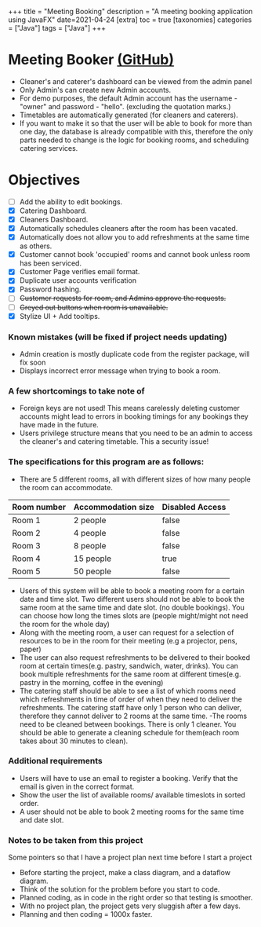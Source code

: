 +++
title = "Meeting Booking"
description = "A meeting booking application using JavaFX"
date=2021-04-24
[extra]
toc = true
[taxonomies]
categories = ["Java"] 
tags = ["Java"]
+++

# Meeting Booker [(GitHub)](https://github.com/hegde-atri/meetingBooking)

- Cleaner's and caterer's dashboard can be viewed from the admin panel
- Only Admin's can create new Admin accounts.
- For demo purposes, the default Admin account has the username -  "owner" and password - "hello". (excluding the quotation marks.)
- Timetables are automatically generated (for cleaners and caterers).
- If you want to make it so that the user will be able to book for more than one day, the database is already compatible with this, therefore the only parts needed to change is the logic for booking rooms, and scheduling catering services.

# Objectives

- [ ] Add the ability to edit bookings.
- [X] Catering Dashboard.
- [X] Cleaners Dashboard.
- [X] Automatically schedules cleaners after the room has been vacated. 
- [X] Automatically does not allow you to add refreshments at the same time as others.  
- [X] Customer cannot book 'occupied' rooms and cannot book unless room has been serviced.
- [X] Customer Page verifies email format.
- [x] Duplicate user accounts verification
- [X] Password hashing.  
- [ ] ~~Customer requests for room, and Admins approve the requests.~~  
- [ ] ~~Greyed out buttons when room is unavailable.~~  
- [X] Stylize UI + Add tooltips.

### Known mistakes (will be fixed if project needs updating)

- Admin creation is mostly duplicate code from the register package, will fix soon
- Displays incorrect error message when trying to book a room.

### A few shortcomings to take note of

- Foreign keys are not used! This means carelessly deleting customer accounts might lead to errors in booking timings for any bookings they have made in the future.
- Users privilege structure means that you need to be an admin to access the cleaner's and catering timetable. This a security issue!

### The specifications for this program are as follows:

- There are 5 different rooms, all with different sizes of how many people the room can accommodate.

Room number | Accommodation size | Disabled Access
------------|---------------------|-----------------
Room 1 | 2 people | false
Room 2 | 4 people | false
Room 3 | 8 people | false
Room 4 | 15 people | true
Room 5 | 50 people | false

- Users of this system will be able to book a meeting room for a certain date and time slot.
  Two different users should not be able to book the same room at the same time and date slot.
  (no double bookings). You can choose how long the times slots are (people might/might not need the room for the whole day)
- Along with the meeting room, a user can request for a selection of resources to be in the room for their meeting (e.g a projector, pens, paper)
- The user can also request refreshments to be delivered to their booked room at certain times(e.g. pastry, sandwich, water, drinks).
  You can book multiple refreshments for the same room at different times(e.g. pastry in the morning, coffee in the evening)
- The catering staff should be able to see a list of which rooms need which refreshments in time of order of when they need to deliver
  the refreshments. The catering staff have only 1 person who can deliver, therefore they cannot deliver to 2 rooms at the same time.
-The rooms need to be cleaned between bookings. There is only 1 cleaner. You should be able to generate a cleaning schedule for them(each room takes about 30 minutes to clean).

### Additional requirements

- Users will have to use an email to register a booking. Verify that the email is given in the correct format.
- Show the user the list of available rooms/ available timeslots in sorted order.
- A user should not be able to book 2 meeting rooms for the same time and date slot.

### Notes to be taken from this project

Some pointers so that I have a project plan next time before I start a project
- Before starting the project, make a class diagram, and a dataflow diagram.
- Think of the solution for the problem before you start to code.
- Planned coding, as in code in the right order so that testing is smoother.
- With no project plan, the project gets very sluggish after a few days.
- Planning and then coding = 1000x faster.
